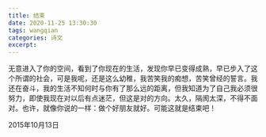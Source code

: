 ```yaml
---
title: 结束
date: 2020-11-25 13:30:30
tags: wangqian
categories: 诗文
excerpt: 
---
```

无意进入了你的空间，看到了你现在的生活<!--more-->，发现你早已变得成熟，早已步入了这个所谓的社会，可是我呢，还是这么幼稚，我苦笑我的痴想，苦笑曾经的誓言。我还在奋斗，我的生活不知何时与你有了那么远的距离，但我知道为了自己我必须很努力，即使我现在对以后有点迷茫，但这是对的方向。太久，隔阂太深，不得不面对。也许，就像你说的一样：做个好朋友就好。可能这就是结束吧！

2015年10月13日